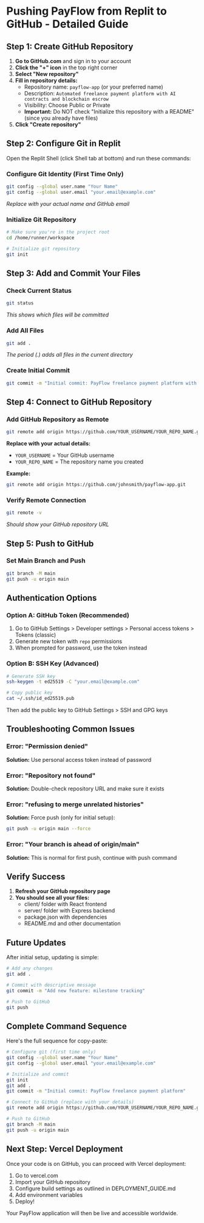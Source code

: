 # Pushing PayFlow from Replit to GitHub - Detailed Guide

## Step 1: Create GitHub Repository

1. **Go to GitHub.com** and sign in to your account
2. **Click the "+" icon** in the top right corner
3. **Select "New repository"**
4. **Fill in repository details:**
   - Repository name: `payflow-app` (or your preferred name)
   - Description: `Automated freelance payment platform with AI contracts and blockchain escrow`
   - Visibility: Choose Public or Private
   - **Important:** Do NOT check "Initialize this repository with a README" (since you already have files)
5. **Click "Create repository"**

## Step 2: Configure Git in Replit

Open the Replit Shell (click Shell tab at bottom) and run these commands:

### Configure Git Identity (First Time Only)
```bash
git config --global user.name "Your Name"
git config --global user.email "your.email@example.com"
```
*Replace with your actual name and GitHub email*

### Initialize Git Repository
```bash
# Make sure you're in the project root
cd /home/runner/workspace

# Initialize git repository
git init
```

## Step 3: Add and Commit Your Files

### Check Current Status
```bash
git status
```
*This shows which files will be committed*

### Add All Files
```bash
git add .
```
*The period (.) adds all files in the current directory*

### Create Initial Commit
```bash
git commit -m "Initial commit: PayFlow freelance payment platform with blockchain integration"
```

## Step 4: Connect to GitHub Repository

### Add GitHub Repository as Remote
```bash
git remote add origin https://github.com/YOUR_USERNAME/YOUR_REPO_NAME.git
```

**Replace with your actual details:**
- `YOUR_USERNAME` = Your GitHub username
- `YOUR_REPO_NAME` = The repository name you created

**Example:**
```bash
git remote add origin https://github.com/johnsmith/payflow-app.git
```

### Verify Remote Connection
```bash
git remote -v
```
*Should show your GitHub repository URL*

## Step 5: Push to GitHub

### Set Main Branch and Push
```bash
git branch -M main
git push -u origin main
```

## Authentication Options

### Option A: GitHub Token (Recommended)
1. Go to GitHub Settings > Developer settings > Personal access tokens > Tokens (classic)
2. Generate new token with `repo` permissions
3. When prompted for password, use the token instead

### Option B: SSH Key (Advanced)
```bash
# Generate SSH key
ssh-keygen -t ed25519 -C "your.email@example.com"

# Copy public key
cat ~/.ssh/id_ed25519.pub
```
Then add the public key to GitHub Settings > SSH and GPG keys

## Troubleshooting Common Issues

### Error: "Permission denied"
**Solution:** Use personal access token instead of password

### Error: "Repository not found"
**Solution:** Double-check repository URL and make sure it exists

### Error: "refusing to merge unrelated histories"
**Solution:** Force push (only for initial setup):
```bash
git push -u origin main --force
```

### Error: "Your branch is ahead of origin/main"
**Solution:** This is normal for first push, continue with push command

## Verify Success

1. **Refresh your GitHub repository page**
2. **You should see all your files:**
   - client/ folder with React frontend
   - server/ folder with Express backend
   - package.json with dependencies
   - README.md and other documentation

## Future Updates

After initial setup, updating is simple:

```bash
# Add any changes
git add .

# Commit with descriptive message
git commit -m "Add new feature: milestone tracking"

# Push to GitHub
git push
```

## Complete Command Sequence

Here's the full sequence for copy-paste:

```bash
# Configure git (first time only)
git config --global user.name "Your Name"
git config --global user.email "your.email@example.com"

# Initialize and commit
git init
git add .
git commit -m "Initial commit: PayFlow freelance payment platform"

# Connect to GitHub (replace with your details)
git remote add origin https://github.com/YOUR_USERNAME/YOUR_REPO_NAME.git

# Push to GitHub
git branch -M main
git push -u origin main
```

## Next Step: Vercel Deployment

Once your code is on GitHub, you can proceed with Vercel deployment:
1. Go to vercel.com
2. Import your GitHub repository
3. Configure build settings as outlined in DEPLOYMENT_GUIDE.md
4. Add environment variables
5. Deploy!

Your PayFlow application will then be live and accessible worldwide.